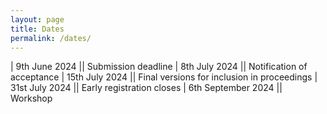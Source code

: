 ```yaml
---
layout: page
title: Dates
permalink: /dates/
---
```



|  9th June 2024    ||             Submission deadline 
|  8th July 2024    ||             Notification of acceptance
|  15th July 2024       ||             Final versions for inclusion in proceedings
|  31st July 2024       ||             Early registration closes
| 6th September 2024     ||             Workshop
